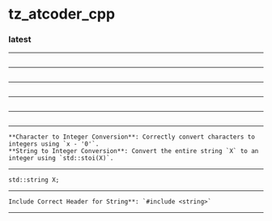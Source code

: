 # tz_atcoder_cpp
  
### latest

---
```

```
---
```

```
---
```

```
---
```

```
---
```

```
---
```
**Character to Integer Conversion**: Correctly convert characters to integers using `x - '0'`.
**String to Integer Conversion**: Convert the entire string `X` to an integer using `std::stoi(X)`.
```
---
```
std::string X;
```
---
```
Include Correct Header for String**: `#include <string>` 
```
---




    
